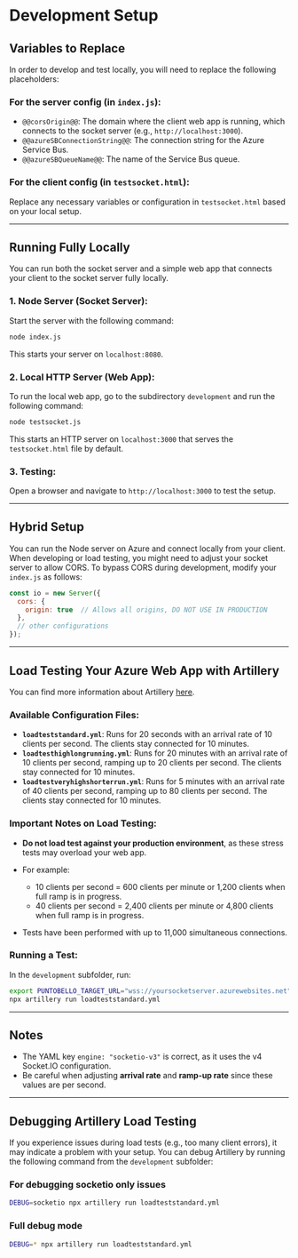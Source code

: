# Development Setup

## Variables to Replace
In order to develop and test locally, you will need to replace the following placeholders:

### For the server config (in `index.js`):
- `@@corsOrigin@@`: The domain where the client web app is running, which connects to the socket server (e.g., `http://localhost:3000`).
- `@@azureSBConnectionString@@`: The connection string for the Azure Service Bus.
- `@@azureSBQueueName@@`: The name of the Service Bus queue.

### For the client config (in `testsocket.html`):
Replace any necessary variables or configuration in `testsocket.html` based on your local setup.

---

## Running Fully Locally

You can run both the socket server and a simple web app that connects your client to the socket server fully locally.

### 1. **Node Server (Socket Server)**:
Start the server with the following command:

```bash
node index.js
```

This starts your server on `localhost:8080`.

### 2. **Local HTTP Server (Web App)**:
To run the local web app, go to the subdirectory `development` and run the following command:

```bash
node testsocket.js
```

This starts an HTTP server on `localhost:3000` that serves the `testsocket.html` file by default.

### 3. **Testing**:
Open a browser and navigate to `http://localhost:3000` to test the setup.

---

## Hybrid Setup

You can run the Node server on Azure and connect locally from your client. When developing or load testing, you might need to adjust your socket server to allow CORS. To bypass CORS during development, modify your `index.js` as follows:

```javascript
const io = new Server({
  cors: {
    origin: true  // Allows all origins, DO NOT USE IN PRODUCTION
  },
  // other configurations
});
```

---

## Load Testing Your Azure Web App with Artillery

You can find more information about Artillery [here](https://www.artillery.io/docs/guides/guides/socketio-reference).

### Available Configuration Files:
- **`loadteststandard.yml`**: Runs for 20 seconds with an arrival rate of 10 clients per second. The clients stay connected for 10 minutes.
- **`loadtesthighlongrunning.yml`**: Runs for 20 minutes with an arrival rate of 10 clients per second, ramping up to 20 clients per second. The clients stay connected for 10 minutes.
- **`loadtestveryhighshorterrun.yml`**: Runs for 5 minutes with an arrival rate of 40 clients per second, ramping up to 80 clients per second. The clients stay connected for 10 minutes.

### Important Notes on Load Testing:
- **Do not load test against your production environment**, as these stress tests may overload your web app.
- For example:
  - 10 clients per second = 600 clients per minute or 1,200 clients when full ramp is in progress.
  - 40 clients per second = 2,400 clients per minute or 4,800 clients when full ramp is in progress.
  
- Tests have been performed with up to 11,000 simultaneous connections.

### Running a Test:
In the `development` subfolder, run:

```bash
export PUNTOBELLO_TARGET_URL="wss://yoursocketserver.azurewebsites.net"
npx artillery run loadteststandard.yml
```

---

## Notes
- The YAML key `engine: "socketio-v3"` is correct, as it uses the v4 Socket.IO configuration.
- Be careful when adjusting **arrival rate** and **ramp-up rate** since these values are per second.

---

## Debugging Artillery Load Testing

If you experience issues during load tests (e.g., too many client errors), it may indicate a problem with your setup. You can debug Artillery by running the following command from the `development` subfolder:

### For debugging socketio only issues
```bash
DEBUG=socketio npx artillery run loadteststandard.yml
```

### Full debug mode
```bash
DEBUG=* npx artillery run loadteststandard.yml
```
